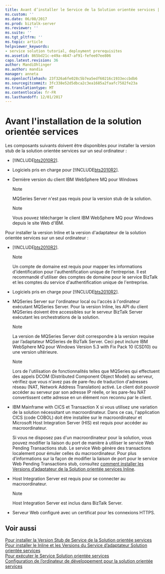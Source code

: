```yaml
---
title: Avant d’installer le Service de la Solution orientée services | Documents Microsoft
ms.custom: ''
ms.date: 06/08/2017
ms.prod: biztalk-server
ms.reviewer: ''
ms.suite: ''
ms.tgt_pltfrm: ''
ms.topic: article
helpviewer_keywords:
- service solution tutorial, deployment prerequisites
ms.assetid: 865bd21c-e49a-4647-af91-fefee07ee806
caps.latest.revision: 36
author: MandiOhlinger
ms.author: mandia
manager: anneta
ms.openlocfilehash: 23f326a6fe028c5b7ea5edf60216c1933eccbdb6
ms.sourcegitcommit: 3fc338e52d5dbca2c3ea1685a2faafc7582fe23a
ms.translationtype: MT
ms.contentlocale: fr-FR
ms.lasthandoff: 12/01/2017
---
```

# <a name="before-installing-the-service-oriented-solution"></a>Avant l'installation de la solution orientée services
Les composants suivants doivent être disponibles pour installer la version stub de la solution orientée services sur un seul ordinateur :  
  
-   [!INCLUDE[bts2010R2](../includes/bts2010r2-md.md)].  
  
-   Logiciels pris en charge pour [!INCLUDE[bts2010R2](../includes/bts2010r2-md.md)].  
  
-   Dernière version du client IBM WebSphere MQ pour Windows  
  
    > [!NOTE]
    >  MQSeries Server n'est pas requis pour la version stub de la solution.  
  
    > [!NOTE]
    >  Vous pouvez télécharger le client IBM WebSphere MQ pour Windows depuis le site Web d'IBM.  
  
 Pour installer la version Inline et la version d'adaptateur de la solution orientée services sur un seul ordinateur :  
  
-   [!INCLUDE[bts2010R2](../includes/bts2010r2-md.md)].  
  
    > [!NOTE]
    >  Un compte de domaine est requis pour mapper les informations d'identification pour l'authentification unique de l'entreprise. Il est recommandé d'utiliser des comptes de domaine pour le service BizTalk et les comptes du service d'authentification unique de l'entreprise.  
  
-   Logiciels pris en charge pour [!INCLUDE[bts2010R2](../includes/bts2010r2-md.md)].  
  
-   MQSeries Server sur l'ordinateur local ou l'accès à l'ordinateur exécutant MQSeries Server. Pour la version Inline, les API du client MQSeries doivent être accessibles sur le serveur BizTalk Server exécutant les orchestrations de la solution.  
  
    > [!NOTE]
    >  La version de MQSeries Server doit correspondre à la version requise par l’adaptateur MQSeries de BizTalk Server. Ceci peut inclure IBM WebSphere MQ pour Windows Version 5.3 with Fix Pack 10 (CSD10) ou une version ultérieure.  
  
    > [!NOTE]
    >  Lors de l'utilisation de fonctionnalités telles que MQSeries qui effectuent des appels DCOM (Distributed Component Object Model) au serveur, vérifiez que vous n'avez pas de pare-feu de traduction d'adresses réseau (NAT, Network Address Translation) activé. Le client doit pouvoir accéder au serveur par son adresse IP réelle, or les pare-feu NAT convertissent cette adresse en un élément non reconnu par le client.  
  
-   IBM Mainframe with CICS et Transaction X si vous utilisez une variation de la solution nécessitant un macroordinateur. Dans ce cas, l'application CICS (code COBOL) doit être installée sur le macroordinateur et Microsoft Host Integration Server (HIS) est requis pour accéder au macroordinateur.  
  
     Si vous ne disposez pas d'un macroordinateur pour la solution, vous pouvez modifier la liaison du port de manière à utiliser le service Web Pending Transactions stub. Le service Web génère des transactions localement pour émuler celles du macroordinateur. Pour plus d’informations sur la façon de modifier la liaison de port pour le service Web Pending Transactions stub, consultez [comment installer les Versions d’adaptateur de la Solution orientée services Inline](../core/how-to-install-the-inline-and-adapter-versions-of-the-service-oriented-solution.md).  
  
-   Host Integration Server est requis pour se connecter au macroordinateur.  
  
    > [!NOTE]
    >  Host Integration Server est inclus dans BizTalk Server.  
  
-   Serveur Web configuré avec un certificat pour les connexions HTTPS.  
  
## <a name="see-also"></a>Voir aussi  
 [Pour installer la Version Stub de Service de la Solution orientée services](../core/how-to-install-the-stub-version-of-the-service-oriented-solution.md)   
 [Pour installer le Inline et les Versions du Service d’adaptateur Solution orientée services](../core/how-to-install-the-inline-and-adapter-versions-of-the-service-oriented-solution.md)   
 [Pour exécuter le Service Solution orientée services](../core/how-to-run-the-service-oriented-solution.md)   
 [Configuration de l’ordinateur de développement pour la solution orientée services](../core/developer-machine-setup-for-the-service-oriented-solution.md)